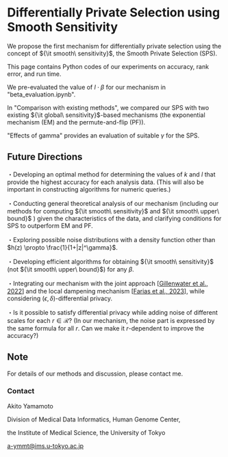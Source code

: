 # Differentially Private Selection using Smooth Sensitivity

We propose the first mechanism for differentially private selection using the concept of ${\it smooth\ sensitivity}$, the Smooth Private Selection (SPS).

This page contains Python codes of our experiments on accuracy, rank error, and run time.

We pre-evaluated the value of $l \cdot {\beta}$ for our mechanism in "beta_evaluation.ipynb".

In "Comparison with existing methods", we compared our SPS with two existing ${\it global\ sensitivity}$-based mechanisms (the exponential mechanism (EM) and the permute-and-flip (PF)).

"Effects of gamma" provides an evaluation of suitable $\gamma$ for the SPS.

## Future Directions

・Developing an optimal method for determining the values of $k$ and $l$ that provide the highest accuracy for each analysis data. (This will also be important in constructing algorithms for numeric queries.)

・Conducting general theoretical analysis of our mechanism (including our methods for computing ${\it smooth\ sensitivity}$ and ${\it smooth\ upper\ bound}$ ) given the characteristics of the data, and clarifying conditions for SPS to outperform EM and PF.

・Exploring possible noise distributions with a density function other than $h(z) \propto \frac{1}{1+|z|^\gamma}$.

・Developing efficient algorithms for obtaining ${\it smooth\ sensitivity}$ (not ${\it smooth\ upper\ bound}$) for any $\beta$.

・Integrating our mechanism with the joint approach [[Gillenwater et al., 2022](https://proceedings.mlr.press/v162/gillenwater22a.html)] and the local dampening mechanism [[Farias et al., 2023](https://link.springer.com/article/10.1007/s00778-022-00774-w)], while considering $(\epsilon,\delta)$-differential privacy.

・Is it possible to satisfy differential privacy while adding noise of different scales for each $r \in \mathcal{R}$? (In our mechanism, the noise part is expressed by the same formula for all $r$. Can we make it $r$-dependent to improve the accuracy?)

## Note

For details of our methods and discussion, please contact me.

### Contact
Akito Yamamoto

Division of Medical Data Informatics, Human Genome Center,

the Institute of Medical Science, the University of Tokyo

a-ymmt@ims.u-tokyo.ac.jp

